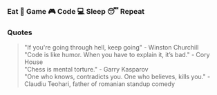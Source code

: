 ### Eat 🍕 Game 🎮 Code 💻 Sleep 😴 Repeat

### Quotes

> "If you're going through hell, keep going" - Winston Churchill<br>
> "Code is like humor. When you have to explain it, it’s bad." - Cory House<br>
> "Chess is mental torture." - Garry Kasparov<br>
> "One who knows, contradicts you. One who believes, kills you." - Claudiu Teohari, father of romanian standup comedy<br>

<!--
**Bezeram/Bezeram** is a ✨ _special_ ✨ repository because its `README.md` (this file) appears on your GitHub profile.

Here are some ideas to get you started:

- 🔭 I’m currently working on ...
- 🌱 I’m currently learning ...
- 👯 I’m looking to collaborate on ...
- 🤔 I’m looking for help with ...
- 💬 Ask me about ...
- 📫 How to reach me: ...
- 😄 Pronouns: ...
- ⚡ Fun fact: ...
-->
